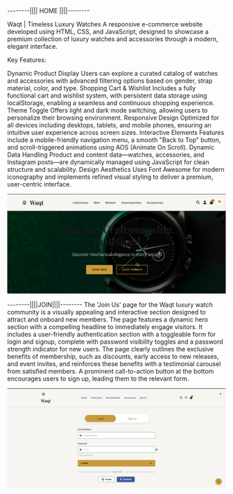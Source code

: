 --------|||| HOME ||||--------

Waqt | Timeless Luxury Watches
A responsive e-commerce website developed using HTML, CSS, and JavaScript, designed to showcase a premium collection of luxury watches and accessories through a modern, elegant interface.

Key Features:

Dynamic Product Display
Users can explore a curated catalog of watches and accessories with advanced filtering options based on gender, strap material, color, and type.
Shopping Cart & Wishlist
Includes a fully functional cart and wishlist system, with persistent data storage using localStorage, enabling a seamless and continuous shopping experience.
Theme Toggle
Offers light and dark mode switching, allowing users to personalize their browsing environment.
Responsive Design
Optimized for all devices including desktops, tablets, and mobile phones, ensuring an intuitive user experience across screen sizes.
Interactive Elements
Features include a mobile-friendly navigation menu, a smooth "Back to Top" button, and scroll-triggered animations using AOS (Animate On Scroll).
Dynamic Data Handling
Product and content data—watches, accessories, and Instagram posts—are dynamically managed using JavaScript for clean structure and scalability.
Design Aesthetics
Uses Font Awesome for modern iconography and implements refined visual styling to deliver a premium, user-centric interface.

  ![Image Alt](https://github.com/faizanalisyed2776/Waqt-Timeless-Luxury-Watches/blob/84e4efd3d7fbf48ad468d2747bc625191d2d2934/assets/Shots/Screenshot%202025-07-29%20043338.png)
 
--------||||JOIN||||--------
The 'Join Us' page for the Waqt luxury watch community is a visually appealing and interactive section designed to attract and onboard new members. The page features a dynamic hero section with a compelling headline to immediately engage visitors. It includes a user-friendly authentication section with a toggleable form for login and signup, complete with password visibility toggles and a password strength indicator for new users. The page clearly outlines the exclusive benefits of membership, such as discounts, early access to new releases, and event invites, and reinforces these benefits with a testimonial carousel from satisfied members. A prominent call-to-action button at the bottom encourages users to sign up, leading them to the relevant form.

  ![Image Alt](https://github.com/faizanalisyed2776/Waqt-Timeless-Luxury-Watches/blob/46bc9deb101056408d26aa356f57adbc3df1772f/assets/Shots/Screenshot%202025-08-04%20021254.png)
